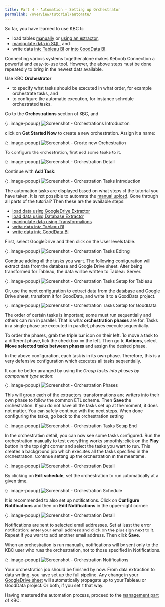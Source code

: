 ```yaml
---
title: Part 4 - Automation - Setting up Orchestrator
permalink: /overview/tutorial/automate/
---
```


So far, you have learned to use KBC to

- load tables [manually](/overview/tutorial/load/) or [using an extractor](/overview/tutorial/load/database/), 
- [manipulate data in SQL](/overview/tutorial/manipulate/), and
- write data [into Tableau BI](/overview/tutorial/write/) or [into GoodData BI](/overview/tutorial/write/gooddata/).
 
Connecting various systems together alone makes Keboola Connection a powerful and easy-to-use tool. 
However, the above steps must be done repeatedly to bring in the newest data available. 

Use KBC **Orchestrator**  

- to specify what tasks should be executed in what order, for example orchestrate tasks, and
- to configure the automatic execution, for instance schedule orchestrated tasks.

Go to the **Orchestrations** section of KBC, and

{: .image-popup}
![Screenshot - Orchestrations Introduction](/overview/tutorial/automate/orchestrator-intro.png)

click on **Get Started Now** to create a new orchestration. Assign it a name:

{: .image-popup}
![Screenshot - Create new Orchestration](/overview/tutorial/automate/orchestrator-create-new.png)

To configure the orchestration, first add some tasks to it:

{: .image-popup}
![Screenshot - Orchestration Detail](/overview/tutorial/automate/orchestration-detail-1.png)

Continue with **Add Task**:

{: .image-popup}
![Screenshot - Orchestration Tasks Introduction](/overview/tutorial/automate/orchestration-tasks-1.png)

The automation tasks are displayed based on what steps of the tutorial you have taken.
It is not possible to automate the [manual upload](/overview/tutorial/load/). Gone through all parts of the tutorial?
Then these are the available steps:

- [load data using GoogleDrive Extractor](/overview/tutorial/load/googledrive/)
- [load data using Database Extractor](/overview/tutorial/load/database/)
- [manipulate data using Transformations](/overview/tutorial/manipulate/)
- [write data into Tableau BI](/overview/tutorial/write/)
- [write data into GoodData BI](/overview/tutorial/write/gooddata/)

First, select GoogleDrive and then click on the User levels table.

{: .image-popup}
![Screenshot - Orchestration Tasks Editing](/overview/tutorial/automate/orchestration-tasks-2.png)

Continue adding all the tasks you want. The following configuration will extract data from the database 
and Google Drive sheet. After being transformed for Tableau, the data will be written to Tableau Server.

{: .image-popup}
![Screenshot - Orchestration Tasks Setup for Tableau](/overview/tutorial/automate/orchestration-tasks-setup-1.png)

Or, use the next configuration to extract data from the database and Google Drive sheet,
transform it for GoodData, and write it to a GoodData project.

{: .image-popup}
![Screenshot - Orchestration Tasks Setup for GoodData](/overview/tutorial/automate/orchestration-tasks-setup-2.png)

The order of certain tasks is important; some must run sequentially and others can run in parallel. 
That is what **orchestration phases** are for. Tasks in a single phase are executed in parallel, 
phases execute sequentially. 

To order the phases, grab the triple bar icon on their left. 
To move a task to a different phase, tick the checkbox on the left. Then go to **Actions**, select 
**Move selected tasks between phases** and assign the desired phase.

In the above configuration, each task is in its own phase.
Therefore, this is a very defensive configuration which executes all tasks sequentially.

It can be better arranged by using the *Group tasks into phases by component type* action:

{: .image-popup}
![Screenshot - Orchestration Phases](/overview/tutorial/automate/orchestration-tasks-setup-3.png)

This will group each of the extractors, transformations and writers into their own phase to follow the common
ETL scheme. Then **Save** the orchestration. If you do not have all the tasks set up at the moment, 
it does not matter. You can safely continue with the next steps.
When done configuring the tasks, go back to the orchestration setting.

{: .image-popup}
![Screenshot - Orchestration Tasks Setup End](/overview/tutorial/automate/orchestration-tasks-setup-4.png)

In the orchestration detail, you can now see some tasks configured. Run the orchestration manually 
to test everything works smoothly; click on the **Play** button in the top right corner and select the tasks you want to run.
This creates a background job which executes all the tasks specified in the orchestration. 
Continue setting up the orchestration in the meantime.

{: .image-popup}
![Screenshot - Orchestration Detail](/overview/tutorial/automate/orchestration-detail-2.png)

By clicking on **Edit schedule**, set the orchestration to run automatically at a given time. 

{: .image-popup}
![Screenshot - Orchestration Schedule](/overview/tutorial/automate/orchestration-schedule.png)

It is recommended to also set up notifications. 
Click on **Configure Notifications** and then on **Edit Notifications** in the upper-right corner:

{: .image-popup}
![Screenshot - Orchestration Detail](/overview/tutorial/automate/orchestration-detail-3.png)

Notifications are sent to selected email addresses. Set at least the error notification: enter your email address and 
click on the plus sign next to it. Repeat if you want to add another email address. Then click **Save**.

When an orchestration is run manually, notifications will be sent only to the KBC user who
runs the orchestration, not to those specified in Notifications.

{: .image-popup}
![Screenshot - Orchestration Notifications](/overview/tutorial/automate/orchestration-notifications.png)

Your orchestration job should be finished by now. From data extraction to data writing, you have set up the full pipeline. 
Any change in your [GoogleDrive sheet](/overview/tutorial/load/googledrive/) will automatically propagate up 
to your Tableau or GoodData project. Or both, if you set it that way.   

Having mastered the automation process, proceed to the [management part](/overview/tutorial/management/) of KBC. 
